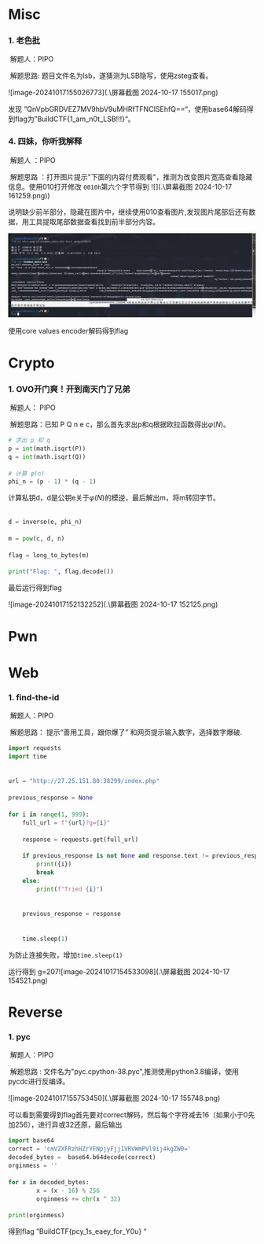 # Misc

### 1. 老色批

​	解题人：PIPO

​	解题思路: 题目文件名为lsb，遂猜测为LSB隐写，使用zsteg查看。

![image-20241017155026773](.\屏幕截图 2024-10-17 155017.png)

发现 ”QnVpbGRDVEZ7MV9hbV9uMHRfTFNCISEhfQ==“，使用base64解码得到flag为”BuildCTF{1_am_n0t_LSB!!!}“。























### 4. 四妹，你听我解释

​	解题人 ：PIPO

​	解题思路 ：打开图片提示"下面的内容付费观看"，推测为改变图片宽高查看隐藏信息。使用010打开修改 `0010h`第六个字节得到 ![](.\屏幕截图 2024-10-17 161259.png))

说明缺少前半部分，隐藏在图片中，继续使用010查看图片,发现图片尾部后还有数据，用工具提取尾部数据查看找到前半部分内容。

![Z7L61P4JE%M%6V1TU%I83S3](.\Z7L61P4JE%M%6V1TU%I83S3.png)

使用core values encoder解码得到flag

# Crypto

### 1. OVO开门爽！开到南天门了兄弟

​	解题人： PIPO

​	解题思路：已知 P Q n e c，那么首先求出p和q根据欧拉函数得出$φ(N)$。

```python
# 求出 p 和 q
p = int(math.isqrt(P))
q = int(math.isqrt(Q))

# 计算 φ(n)
phi_n = (p - 1) * (q - 1)

```

计算私钥d，d是公钥e关于$φ(N)$的模逆，最后解出m，将m转回字节。

```python

d = inverse(e, phi_n)

m = pow(c, d, n)

flag = long_to_bytes(m)

print("Flag: ", flag.decode())
```

最后运行得到flag

![image-20241017152132252](.\屏幕截图 2024-10-17 152125.png)



# Pwn

# Web

### 1. find-the-id

​	解题人：PIPO

​	解题思路： 提示“善用工具，跟你爆了” 和网页提示输入数字，选择数字爆破.

```python
import requests
import time


url = "http://27.25.151.80:38299/index.php"

previous_response = None

for i in range(1, 999):
    full_url = f"{url}?g={i}"
    
    response = requests.get(full_url)
    
    if previous_response is not None and response.text != previous_response.text:
        print({i})
        break
    else:
        print(f"Tried {i}")
    

    previous_response = response
    

    time.sleep(1)  

```

为防止连接失败，增加`time.sleep(1)`

运行得到 g=207![image-20241017154533098](.\屏幕截图 2024-10-17 154521.png)



# Reverse

### 1. pyc

​	解题人：PIPO

​	解题思路 : 文件名为"pyc.cpython-38.pyc",推测使用python3.8编译，使用pycdc进行反编译。

![image-20241017155753450](.\屏幕截图 2024-10-17 155748.png)

可以看到需要得到flag首先要对correct解码，然后每个字符减去16（如果小于0先加256），进行异或32还原，最后输出

```python
import base64
correct = 'cmVZXFRzhHZrYFNpjyFjj1VRVWmPVl9ij4kgZW0='
decoded_bytes =  base64.b64decode(correct)
orginmess = ''

for x in decoded_bytes:
        x = (x - 16) % 256  
        orginmess += chr(x ^ 32) 

print(orginmess)
```

得到flag ”BuildCTF{pcy_1s_eaey_for_Y0u} “
